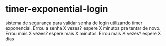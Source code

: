 # timer-exponential-login
sistema de segurança para validar senha de login utilizando timer exponencial. Errou a senha X vezes? espere X minutos pra tentar de novo. Errou mais X vezes? espere mais X minutos. Errou mais X vezes? espere X dias


